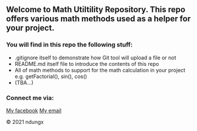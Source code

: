 ## Welcome to Math Utiltility Repository. This repo offers various math methods used as a helper for your project.
### You will find in this repo the following stuff:

* .gitignore itself to demonstrate how Git tool will upload a file or not
* README.md itself file to introduce the contents of this repo
* All of math methods to support for the math calculation in your project e.g. getFactorial(), sin(), cos()
* (TBA...)

### Connect me via:
[My facebook](https://facebook.com/ndungx)
[My email](dpron12345@gmail.com)

© 2021 ndungx